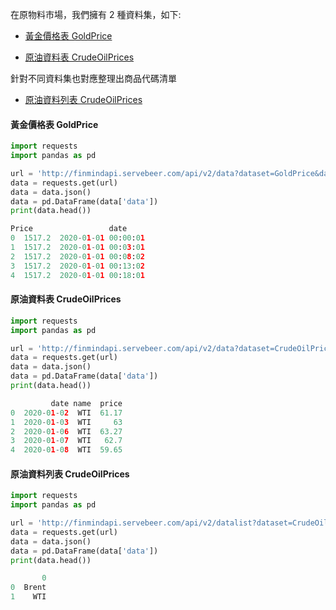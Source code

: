 在原物料市場，我們擁有 2 種資料集，如下:

- [黃金價格表 GoldPrice](https://finmind.github.io/tutor/TaiwanStock/#goldprice)

- [原油資料表 CrudeOilPrices](https://finmind.github.io/tutor/TaiwanStock/#crudeoilprices)

針對不同資料集也對應整理出商品代碼清單

- [原油資料列表 CrudeOilPrices](https://finmind.github.io/tutor/TaiwanStock/#crudeoilprices)

#### 黃金價格表 GoldPrice

```python
import requests
import pandas as pd

url = 'http://finmindapi.servebeer.com/api/v2/data?dataset=GoldPrice&date=2020-01-01'
data = requests.get(url)
data = data.json()
data = pd.DataFrame(data['data'])
print(data.head())

Price                 date
0  1517.2  2020-01-01 00:00:01
1  1517.2  2020-01-01 00:03:01
2  1517.2  2020-01-01 00:08:02
3  1517.2  2020-01-01 00:13:02
4  1517.2  2020-01-01 00:18:01
```

#### 原油資料表 CrudeOilPrices

```python
import requests
import pandas as pd

url = 'http://finmindapi.servebeer.com/api/v2/data?dataset=CrudeOilPrices&date=2020-01-01&data_id=WTI'
data = requests.get(url)
data = data.json()
data = pd.DataFrame(data['data'])
print(data.head())

         date name  price
0  2020-01-02  WTI  61.17
1  2020-01-03  WTI     63
2  2020-01-06  WTI  63.27
3  2020-01-07  WTI   62.7
4  2020-01-08  WTI  59.65
```

#### 原油資料列表 CrudeOilPrices

```python
import requests
import pandas as pd

url = 'http://finmindapi.servebeer.com/api/v2/datalist?dataset=CrudeOilPrices'
data = requests.get(url)
data = data.json()
data = pd.DataFrame(data['data'])
print(data.head())

       0
0  Brent
1    WTI
```